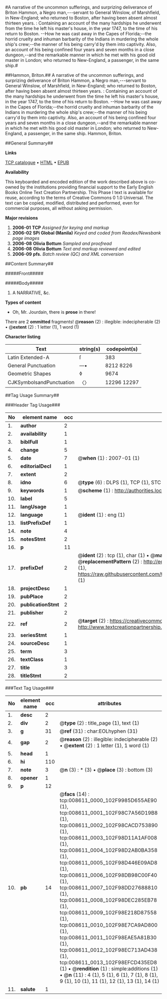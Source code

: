 #A narrative of the uncommon sufferings, and surprizing deliverance of Briton Hammon, a Negro man,---servant to General Winslow, of Marshfield, in New-England; who returned to Boston, after having been absent almost thirteen years. : Containing an account of the many hardships he underwent from the time he left his master's house, in the year 1747, to the time of his return to Boston. --How he was cast away in the Capes of Florida;--the horrid cruelty and inhuman barbarity of the Indians in murdering the whole ship's crew;--the manner of his being carry'd by them into captivity. Also, an account of his being confined four years and seven months in a close dungeon,--and the remarkable manner in which he met with his good old master in London; who returned to New-England, a passenger, in the same ship.#

##Hammon, Briton.##
A narrative of the uncommon sufferings, and surprizing deliverance of Briton Hammon, a Negro man,---servant to General Winslow, of Marshfield, in New-England; who returned to Boston, after having been absent almost thirteen years. : Containing an account of the many hardships he underwent from the time he left his master's house, in the year 1747, to the time of his return to Boston. --How he was cast away in the Capes of Florida;--the horrid cruelty and inhuman barbarity of the Indians in murdering the whole ship's crew;--the manner of his being carry'd by them into captivity. Also, an account of his being confined four years and seven months in a close dungeon,--and the remarkable manner in which he met with his good old master in London; who returned to New-England, a passenger, in the same ship.
Hammon, Briton.

##General Summary##

**Links**

[TCP catalogue](http://www.ota.ox.ac.uk/tcp/)  • 
[HTML](http://tei.it.ox.ac.uk/tcp/Texts-HTML/free/N06/N06788.html)  • 
[EPUB](http://tei.it.ox.ac.uk/tcp/Texts-EPUB/free/N06/N06788.epub)

**Availability**

This keyboarded and encoded edition of the
	       work described above is co-owned by the institutions
	       providing financial support to the Early English Books
	       Online Text Creation Partnership. This Phase I text is
	       available for reuse, according to the terms of Creative
	       Commons 0 1.0 Universal. The text can be copied,
	       modified, distributed and performed, even for
	       commercial purposes, all without asking permission.

**Major revisions**

1. __2006-01__ __TCP__ *Assigned for keying and markup*
1. __2006-02__ __SPi Global (Manila)__ *Keyed and coded from Readex/Newsbank page images*
1. __2006-08__ __Olivia Bottum__ *Sampled and proofread*
1. __2006-08__ __Olivia Bottum__ *Text and markup reviewed and edited*
1. __2006-09__ __pfs.__ *Batch review (QC) and XML conversion*

##Content Summary##

#####Front#####

#####Body#####

1. A NARRATIVE, &c.

**Types of content**

  * Oh, Mr. Jourdain, there is **prose** in there!

There are 2 **ommitted** fragments! 
 @__reason__ (2) : illegible: indecipherable (2)  •  @__extent__ (2) : 1 letter (1), 1 word (1)

**Character listing**


|Text|string(s)|codepoint(s)|
|---|---|---|
|Latin Extended-A|ſ|383|
|General Punctuation|—•|8212 8226|
|Geometric Shapes|◊|9674|
|CJKSymbolsandPunctuation|〈〉|12296 12297|

##Tag Usage Summary##

###Header Tag Usage###

|No|element name|occ|attributes|
|---|---|---|---|
|1.|__author__|2||
|2.|__availability__|1||
|3.|__biblFull__|1||
|4.|__change__|5||
|5.|__date__|7| @__when__ (1) : 2007-01 (1)|
|6.|__editorialDecl__|1||
|7.|__extent__|2||
|8.|__idno__|6| @__type__ (6) : DLPS (1), TCP (1), STC (1), NOTIS (1), IMAGE-SET (1), EVANS-CITATION (1)|
|9.|__keywords__|1| @__scheme__ (1) : http://authorities.loc.gov/ (1)|
|10.|__label__|5||
|11.|__langUsage__|1||
|12.|__language__|1| @__ident__ (1) : eng (1)|
|13.|__listPrefixDef__|1||
|14.|__note__|4||
|15.|__notesStmt__|2||
|16.|__p__|11||
|17.|__prefixDef__|2| @__ident__ (2) : tcp (1), char (1)  •  @__matchPattern__ (2) : ([0-9\-]+):([0-9IVX]+) (1), (.+) (1)  •  @__replacementPattern__ (2) : http://eebo.chadwyck.com/downloadtiff?vid=$1&page=$2 (1), https://raw.githubusercontent.com/textcreationpartnership/Texts/master/tcpchars.xml#$1 (1)|
|18.|__projectDesc__|1||
|19.|__pubPlace__|2||
|20.|__publicationStmt__|2||
|21.|__publisher__|2||
|22.|__ref__|2| @__target__ (2) : https://creativecommons.org/publicdomain/zero/1.0/ (1), http://www.textcreationpartnership.org/docs/. (1)|
|23.|__seriesStmt__|1||
|24.|__sourceDesc__|1||
|25.|__term__|3||
|26.|__textClass__|1||
|27.|__title__|3||
|28.|__titleStmt__|2||


###Text Tag Usage###

|No|element name|occ|attributes|
|---|---|---|---|
|1.|__desc__|2||
|2.|__div__|2| @__type__ (2) : title_page (1), text (1)|
|3.|__g__|31| @__ref__ (31) : char:EOLhyphen (31)|
|4.|__gap__|2| @__reason__ (2) : illegible: indecipherable (2)  •  @__extent__ (2) : 1 letter (1), 1 word (1)|
|5.|__head__|1||
|6.|__hi__|110||
|7.|__note__|3| @__n__ (3) : * (3)  •  @__place__ (3) : bottom (3)|
|8.|__opener__|1||
|9.|__p__|12||
|10.|__pb__|14| @__facs__ (14) : tcp:008611_0000_102F9985D655AE90 (1), tcp:008611_0001_102F98C7A56D19B8 (1), tcp:008611_0002_102F98CACD753890 (1), tcp:008611_0003_102F98D11A1AF008 (1), tcp:008611_0004_102F98D2AB0BA358 (1), tcp:008611_0005_102F98D446E09AD8 (1), tcp:008611_0006_102F98DB98C00F40 (1), tcp:008611_0007_102F98DD27688810 (1), tcp:008611_0008_102F98DEC285EB78 (1), tcp:008611_0009_102F98E218D87558 (1), tcp:008611_0010_102F98E7CA9AD800 (1), tcp:008611_0011_102F98EAE5A81B30 (1), tcp:008611_0012_102F98EC713AD438 (1), tcp:008611_0013_102F98EFCD435ED8 (1)  •  @__rendition__ (1) : simple:additions (1)  •  @__n__ (11) : 4 (1), 5 (1), 6 (1), 7 (1), 8 (1), 9 (1), 10 (1), 11 (1), 12 (1), 13 (1), 14 (1)|
|11.|__salute__|1||
